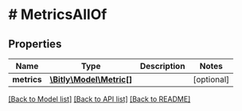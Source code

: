 # # MetricsAllOf

## Properties

Name | Type | Description | Notes
------------ | ------------- | ------------- | -------------
**metrics** | [**\Bitly\Model\Metric[]**](Metric.md) |  | [optional]

[[Back to Model list]](../../README.md#models) [[Back to API list]](../../README.md#endpoints) [[Back to README]](../../README.md)
